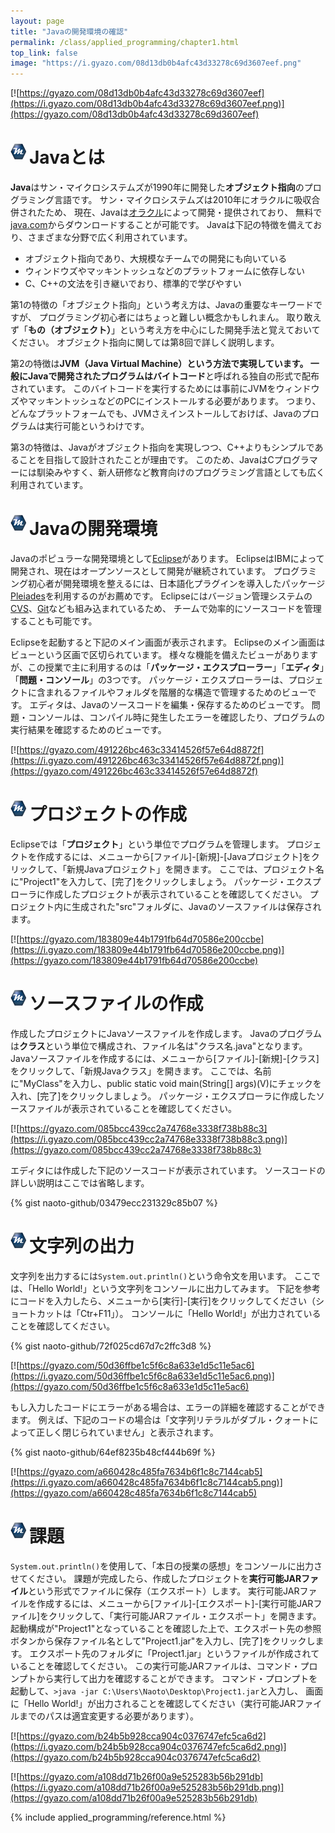 ```yaml
---
layout: page
title: "Javaの開発環境の確認"
permalink: /class/applied_programming/chapter1.html
top_link: false
image: "https://i.gyazo.com/08d13db0b4afc43d33278c69d3607eef.png"
---
```


[![https://gyazo.com/08d13db0b4afc43d33278c69d3607eef](https://i.gyazo.com/08d13db0b4afc43d33278c69d3607eef.png)](https://gyazo.com/08d13db0b4afc43d33278c69d3607eef)

# <img style="margin-right:5px;margin-bottom:7px" src="/favicon/favicon-25x25.png">Javaとは

**Java**はサン・マイクロシステムズが1990年に開発した**オブジェクト指向**のプログラミング言語です。
サン・マイクロシステムズは2010年にオラクルに吸収合併されたため、
現在、Javaは[オラクル](http://www.oracle.com/jp/index.html)によって開発・提供されており、
無料で[java.com](http://java.com/ja/)からダウンロードすることが可能です。
Javaは下記の特徴を備えており、さまざまな分野で広く利用されています。

- オブジェクト指向であり、大規模なチームでの開発にも向いている
- ウィンドウズやマッキントッシュなどのプラットフォームに依存しない
- C、C++の文法を引き継いでおり、標準的で学びやすい

第1の特徴の「オブジェクト指向」という考え方は、Javaの重要なキーワードですが、
プログラミング初心者にはちょっと難しい概念かもしれまん。
取り敢えず「**もの（オブジェクト）**」という考え方を中心にした開発手法と覚えておいてください。
オブジェクト指向に関しては第8回で詳しく説明します。

第2の特徴は**JVM（Java Virtual Machine）**という方法で実現しています。
一般にJavaで開発されたプログラムは**バイトコード**と呼ばれる独自の形式で配布されています。
このバイトコードを実行するためには事前にJVMをウィンドウズやマッキントッシュなどのPCにインストールする必要があります。
つまり、どんなプラットフォームでも、JVMさえインストールしておけば、Javaのプログラムは実行可能というわけです。

第3の特徴は、Javaがオブジェクト指向を実現しつつ、C++よりもシンプルであることを目指して設計されたことが理由です。
このため、JavaはCプログラマーには馴染みやすく、新人研修など教育向けのプログラミング言語としても広く利用されています。

# <img style="margin-right:5px;margin-bottom:7px" src="/favicon/favicon-25x25.png">Javaの開発環境

Javaのポピュラーな開発環境として[Eclipse](https://eclipse.org/)があります。
EclipseはIBMによって開発され、現在はオープンソースとして開発が継続されています。
プログラミング初心者が開発環境を整えるには、日本語化プラグインを導入したパッケージ[Pleiades](https://mergedoc.osdn.jp/)を利用するのがお薦めです。
Eclipseにはバージョン管理システムの[CVS](http://savannah.nongnu.org/project/memberlist.php?detailed=1&group=cvs)、[Git](http://git-scm.com/)なども組み込まれているため、
チームで効率的にソースコードを管理することも可能です。

Eclipseを起動すると下記のメイン画面が表示されます。
Eclipseのメイン画面はビューという区画で区切られています。
様々な機能を備えたビューがありますが、この授業で主に利用するのは「**パッケージ・エクスプローラー**」「**エディタ**」「**問題・コンソール**」の3つです。
パッケージ・エクスプローラーは、プロジェクトに含まれるファイルやフォルダを階層的な構造で管理するためのビューです。
エディタは、Javaのソースコードを編集・保存するためのビューです。
問題・コンソールは、コンパイル時に発生したエラーを確認したり、プログラムの実行結果を確認するためのビューです。

[![https://gyazo.com/491226bc463c33414526f57e64d8872f](https://i.gyazo.com/491226bc463c33414526f57e64d8872f.png)](https://gyazo.com/491226bc463c33414526f57e64d8872f)

# <img style="margin-right:5px;margin-bottom:7px" src="/favicon/favicon-25x25.png">プロジェクトの作成

Eclipseでは「**プロジェクト**」という単位でプログラムを管理します。
プロジェクトを作成するには、メニューから[ファイル]-[新規]-[Javaプロジェクト]をクリックして、「新規Javaプロジェクト」を開きます。
ここでは、プロジェクト名に"Project1"を入力して、[完了]をクリックしましょう。
パッケージ・エクスプローラに作成したプロジェクトが表示されていることを確認してください。
プロジェクト内に生成された"src"フォルダに、Javaのソースファイルは保存されます。

[![https://gyazo.com/183809e44b1791fb64d70586e200ccbe](https://i.gyazo.com/183809e44b1791fb64d70586e200ccbe.png)](https://gyazo.com/183809e44b1791fb64d70586e200ccbe)

# <img style="margin-right:5px;margin-bottom:7px" src="/favicon/favicon-25x25.png">ソースファイルの作成

作成したプロジェクトにJavaソースファイルを作成します。
Javaのプログラムは**クラス**という単位で構成され、ファイル名は"クラス名.java"となります。
Javaソースファイルを作成するには、メニューから[ファイル]-[新規]-[クラス]をクリックして、「新規Javaクラス」を開きます。
ここでは、名前に"MyClass"を入力し、public static void main(String[] args)(V)にチェックを入れ、[完了]をクリックしましょう。
パッケージ・エクスプローラに作成したソースファイルが表示されていることを確認してください。

[![https://gyazo.com/085bcc439cc2a74768e3338f738b88c3](https://i.gyazo.com/085bcc439cc2a74768e3338f738b88c3.png)](https://gyazo.com/085bcc439cc2a74768e3338f738b88c3)

エディタには作成した下記のソースコードが表示されています。
ソースコードの詳しい説明はここでは省略します。

{% gist naoto-github/03479ecc231329c85b07 %}

# <img style="margin-right:5px;margin-bottom:7px" src="/favicon/favicon-25x25.png">文字列の出力

文字列を出力するには`System.out.println()`という命令文を用います。
ここでは、「Hello World!」という文字列をコンソールに出力してみます。
下記を参考にコードを入力したら、メニューから[実行]-[実行]をクリックしてください（ショートカットは「Ctr+F11」）。
コンソールに「Hello World!」が出力されていることを確認してください。

{% gist naoto-github/72f025cd67d7c2ffc3d8 %}

[![https://gyazo.com/50d36ffbe1c5f6c8a633e1d5c11e5ac6](https://i.gyazo.com/50d36ffbe1c5f6c8a633e1d5c11e5ac6.png)](https://gyazo.com/50d36ffbe1c5f6c8a633e1d5c11e5ac6)

もし入力したコードにエラーがある場合は、エラーの詳細を確認することができます。
例えば、下記のコードの場合は「文字列リテラルがダブル・クォートによって正しく閉じられていません」と表示されます。

{% gist naoto-github/64ef8235b48cf444b69f %}

[![https://gyazo.com/a660428c485fa7634b6f1c8c7144cab5](https://i.gyazo.com/a660428c485fa7634b6f1c8c7144cab5.png)](https://gyazo.com/a660428c485fa7634b6f1c8c7144cab5)

# <img style="margin-right:5px;margin-bottom:7px" src="/favicon/favicon-25x25.png">課題

`System.out.println()`を使用して、「本日の授業の感想」をコンソールに出力させてください。
課題が完成したら、作成したプロジェクトを**実行可能JARファイル**という形式でファイルに保存（エクスポート）します。
実行可能JARファイルを作成するには、メニューから[ファイル]-[エクスポート]-[実行可能JARファイル]をクリックして、「実行可能JARファイル・エクスポート」を開きます。
起動構成が"Project1"となっていることを確認した上で、エクスポート先の参照ボタンから保存ファイル名として"Project1.jar"を入力し、[完了]をクリックします。
エクスポート先のフォルダに「Project1.jar」というファイルが作成されていることを確認してください。
この実行可能JARファイルは、コマンド・プロンプトから実行して出力を確認することができます。
コマンド・プロンプトを起動して、`>java -jar C:\Users\Naoto\Desktop\Project1.jar`と入力し、
画面に「Hello World!」が出力されることを確認してください（実行可能JARファイルまでのパスは適宜変更する必要があります）。

[![https://gyazo.com/b24b5b928cca904c0376747efc5ca6d2](https://i.gyazo.com/b24b5b928cca904c0376747efc5ca6d2.png)](https://gyazo.com/b24b5b928cca904c0376747efc5ca6d2)

[![https://gyazo.com/a108dd71b26f00a9e525283b56b291db](https://i.gyazo.com/a108dd71b26f00a9e525283b56b291db.png)](https://gyazo.com/a108dd71b26f00a9e525283b56b291db)

{% include applied_programming/reference.html %}